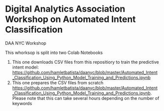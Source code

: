 # Digital Analytics Association Workshop on Automated Intent Classification
DAA NYC Workshop

This whorksop is split into two Colab Notebooks 

1. This one downloads CSV files from this repositiory to train the predictive intent model:  https://github.com/hamletbatista/daanyc/blob/master/Automated_Intent_Classification_Using_Python_Model_Training_and_Predictions.ipynb
2. This one prepares the CSV files from scratch https://github.com/hamletbatista/daanyc/blob/master/Automated_Intent_Classification_Using_Python_Model_Training_and_Predictions.ipynb. Please note that this can take several hours depending on the number of keywords
